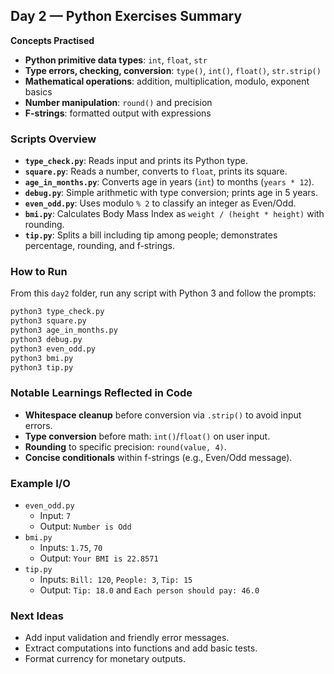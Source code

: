 ## Day 2 — Python Exercises Summary

**Concepts Practised**

- **Python primitive data types**: `int`, `float`, `str`
- **Type errors, checking, conversion**: `type()`, `int()`, `float()`, `str.strip()`
- **Mathematical operations**: addition, multiplication, modulo, exponent basics
- **Number manipulation**: `round()` and precision
- **F-strings**: formatted output with expressions

### Scripts Overview

- **`type_check.py`**: Reads input and prints its Python type.
- **`square.py`**: Reads a number, converts to `float`, prints its square.
- **`age_in_months.py`**: Converts age in years (`int`) to months (`years * 12`).
- **`debug.py`**: Simple arithmetic with type conversion; prints age in 5 years.
- **`even_odd.py`**: Uses modulo `% 2` to classify an integer as Even/Odd.
- **`bmi.py`**: Calculates Body Mass Index as `weight / (height * height)` with rounding.
- **`tip.py`**: Splits a bill including tip among people; demonstrates percentage, rounding, and f-strings.

### How to Run

From this `day2` folder, run any script with Python 3 and follow the prompts:

```bash
python3 type_check.py
python3 square.py
python3 age_in_months.py
python3 debug.py
python3 even_odd.py
python3 bmi.py
python3 tip.py
```

### Notable Learnings Reflected in Code

- **Whitespace cleanup** before conversion via `.strip()` to avoid input errors.
- **Type conversion** before math: `int()`/`float()` on user input.
- **Rounding** to specific precision: `round(value, 4)`.
- **Concise conditionals** within f-strings (e.g., Even/Odd message).

### Example I/O

- `even_odd.py`
  - Input: `7`
  - Output: `Number is Odd`
- `bmi.py`
  - Inputs: `1.75`, `70`
  - Output: `Your BMI is 22.8571`
- `tip.py`
  - Inputs: `Bill: 120`, `People: 3`, `Tip: 15`
  - Output: `Tip: 18.0` and `Each person should pay: 46.0`

### Next Ideas

- Add input validation and friendly error messages.
- Extract computations into functions and add basic tests.
- Format currency for monetary outputs.
